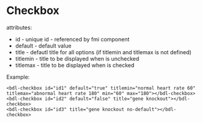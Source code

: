 # Checkbox

attributes:
  * id - unique id - referenced by fmi component
  * default - default value
  * title - defautl title for all options (if titlemin and titlemax is not defined)
  * titlemin - title to be displayed when is unchecked
  * titlemax - title to be displayed when is checked
  
Example:  
```
<bdl-checkbox id="id1" default="true" titlemin="normal heart rate 60" titlemax="abnormal heart rate 180" min="60" max="180"></bdl-checkbox>
<bdl-checkbox id="id2" default="false" title="gene knockout"></bdl-checkbox>
<bdl-checkbox id="id3" title="gene knockout no-default"></bdl-checkbox>
```
<bdl-fmi id="id4" src="MeursFMI2.js" fminame="Physiolibrary_Hydraulic_Examples_MeursModel2011_HemodynamicsMeurs_0flatNorm"
               tolerance="0.000001" starttime="0" guid="{b3a357a4-da8c-4f00-b159-28ec2ea45e26}"
               valuereferences="637534281,637534272,33554436, 33554437, 33554432, 33554436, 33554437, 33554433, 16777313"
               valuelabels="Pressure in Aorta,Pressure in Left Ventricle, Intrathoracic Artery Volume, Extrathoracic Arteries Volume, Pulmonary Arteries Volume, Intrathoracic Veins Volume, Extrathoracic Veins volume, Pulmonary Veins Volume,Heart Rate"
               inputs="id1,16777313,60,1;id2,16777313,60,1;id3,16777313,60,1"></bdl-fmi>

<bdl-checkbox id="id1" default="true" titlemin="normal heart rate 60" titlemax="abnormal heart rate 180" min="60" max="180"></bdl-checkbox>
<bdl-checkbox id="id2" default="false" title="gene knockout"></bdl-checkbox>
<bdl-checkbox id="id3" title="gene knockout no-default"></bdl-checkbox>
